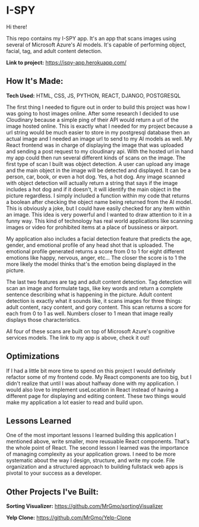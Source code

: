 # I-SPY

Hi there!

This repo contains my I-SPY app. It's an app that scans images using several of Microsoft Azure's AI models. It's capable of performing object, facial, tag, and adult content detection.

**Link to project:** https://ispy-app.herokuapp.com/

## How It's Made:
**Tech Used:** HTML, CSS, JS, PYTHON, REACT, DJANGO, POSTGRESQL

The first thing I needed to figure out in order to build this project was how I was going to host images online. After some research I decided to use Cloudinary because a simple ping of their API would return a url of the image hosted online. This is exactly what I needed for my project because a url string would be much easier to store in my postgresql database then an actual image and I needed an image url to send to my AI models as well. My React frontend was in charge of displaying the image that was uploaded and sending a post request to my cloudinary api. With the hosted url in hand my app could then run several different kinds of scans on the image. The first type of scan I built was object detection. A user can upload any image and the main object in the image will be detected and displayed. It can be a person, car, book, or even a hot dog. Yes, a hot dog. Any image scanned with object detection will actually return a string that says if the image includes a hot dog and if it doesn't, it will identify the main object in the picture regardless. I simply included a function within my code that returns a boolean after checking the object name being returned from the AI model. This is obviously a joke, but I could have easily checked for any item within an image. This idea is very powerful and I wanted to draw attention to it in a funny way. This kind of technology has real world applications like scanning images or video for prohibited items at a place of bussiness or airport.

My application also includes a facial detection feature that predicts the age, gender, and emotional profile of any head shot that is uploaded. The emotional profile generated returns a score from 0 to 1 for eight different emotions like happy, nervous, anger, etc... The closer the score is to 1 the more likely the model thinks that's the emotion being displayed in the picture.

The last two features are tag and adult content detection. Tag detection will scan an image and formulate tags, like key words and return a complete sentence describing what is happening in the picture. Adult content detection is exactly what it sounds like, it scans images for three things: adult content, racy content, and gory content. This scan returns a score for each from 0 to 1 as well. Numbers closer to 1 mean that image really displays those characteristics.

All four of these scans are built on top of Microsoft Azure's cognitive services models. The link to my app is above, check it out!

## Optimizations

If I had a little bit more time to spend on this project I would definitely refactor some of my frontend code. My React components are too big, but I didn't realize that until I was about halfway done with my application. I would also love to implement useLocation in React instead of having a different page for displaying and editing content. These two things would make my application a lot easier to read and build upon.

## Lessons Learned

One of the most important lessons I learned building this application I mentioned above, write smaller, more reusuable React components. That's the whole point of React. The second lesson I learned was the importance of managing complexity as your application grows. I need to be more systematic about the way I design, structure, and write my code. File organization and a structured approach to building fullstack web apps is pivotal to your success as a developer.

## Other Projects I've Built:

**Sorting Visualizer:** https://github.com/MrGmo/sortingVisualizer

**Yelp Clone:** https://github.com/MrGmo/Yelp-Clone
